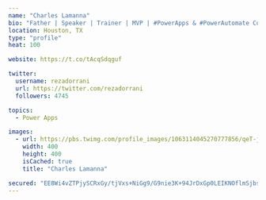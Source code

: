 ```yaml
---
name: "Charles Lamanna"
bio: "Father | Speaker | Trainer | MVP | #PowerApps & #PowerAutomate Community Super User | YouTuber Right-pointing triangle http://youtube.com/c/rezadorrani | Learn - Share - Clockwise rightwards and leftwards open circle arrows"
location: Houston, TX
type: "profile"
heat: 100

website: https://t.co/tAcqSdqguf

twitter:
  username: rezadorrani
  url: https://twitter.com/rezadorrani
  followers: 4745

topics:
  - Power Apps

images:
  - url: https://pbs.twimg.com/profile_images/1063114045270777856/qeT-jpWr_400x400.jpg
    width: 400
    height: 400
    isCached: true
    title: "Charles Lamanna"

secured: "EE8Wi4vZTPjySCRxGy/tjVxs+NiGg9/G9nie3K+94JrDxGp0LEIKNOflmSjbsDF1FFcqCCQLkEnvTNwP7XmaT8BGxcQn4CfgY8zHgdQ/D5lUY+2csnGCdM+AclAP3dHRsvKMLwT2IyM2xjLdplE3fgTP3QA0cow36OagZjn2B/irRPu0ROp8GEz2C5iLaai1tjAytMcorVt8HE7HgFbbku64ZUm8iciNK4CkFw+5Ushxz+x0wwJ2boQID2zJEHJc7EFdNyIS6DtPRe0c32gjj2SQm6Vg3Q2X5DQyZMUhplXC7O1S+0N6Vhkb1PV23GUoUoJtMP8VECSh0nTLyNFCDMQROEu6dwwDLo0wgPSFS+6UZuTXxiKMhqQV4Pysww+cYMp87bhWscnGSCsg4mkwrViqK/d8GeB9SI3FPwNcd9M=;FCLa37Dg+bCd9L1OfXXp5Q=="
---
```


